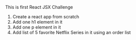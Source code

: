 This is first React JSX Challenge

1) Create a react app from scratch
2) Add one h1 element in it
3) Add one p element in it
4) Add list of 5 favorite Netflix Series in it using an order list
